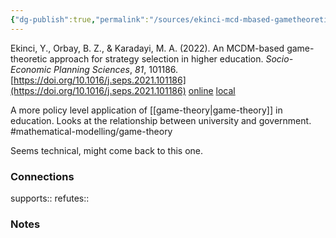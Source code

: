 ```yaml
---
{"dg-publish":true,"permalink":"/sources/ekinci-mcd-mbased-gametheoretic-approach2022/","title":"An MCDM-based game-theoretic approach for strategy selection in higher education","tags":["📖"]}
---
```



Ekinci, Y., Orbay, B. Z., & Karadayi, M. A. (2022). An MCDM-based game-theoretic approach for strategy selection in higher education. _Socio-Economic Planning Sciences_, _81_, 101186. [https://doi.org/10.1016/j.seps.2021.101186](https://doi.org/10.1016/j.seps.2021.101186)
[online](http://zotero.org/users/5872672/items/I4VG5WBH) [local](zotero://select/library/items/I4VG5WBH)

A more policy level application of [[game-theory\|game-theory]] in education. Looks at the relationship between university and government. #mathematical-modelling/game-theory 

Seems technical, might come back to this one. 

### Connections

supports:: 
refutes:: 

### Notes